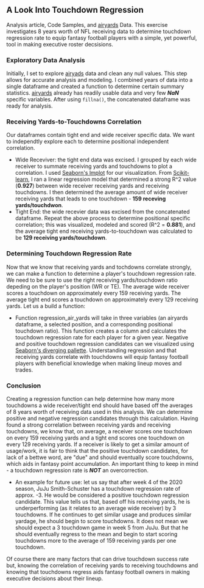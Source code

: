 ## A Look Into Touchdown Regression
Analysis article, Code Samples, and [airyards](https://airyards.com/) Data. This exercise investigates 8 years worth of NFL receiving data to determine touchdown regression rate to equip fantasy football players with a simple, yet powerful, tool in making executive roster decsisions.


### Exploratory Data Analysis
Initially, I set to explore [airyads](https://airyards.com/) data and clean any null values. This step allows for accurate analysis and modeling. I combined years of data into a single dataframe and created a function to determine certain summary statistics. [airyards](https://airyards.com/) already has readily usable data and very few ***NaN*** specific variables. After using `fillna()`, the concatenated dataframe was ready for analysis.


### Receiving Yards-to-Touchdowns Correlation
Our dataframes contain tight end and wide receiver specific data. We want to independtly explore each to determine positional independent correlation.
+ Wide Receviver: the tight end data was excised. I grouped by each wide receiver to summate receiving yards and touchdowns to plot a correlation. I used [Seaborn's lmplot](https://seaborn.pydata.org/generated/seaborn.lmplot.html) for our visualization. From [Scikit-learn](https://scikit-learn.org/stable/modules/generated/sklearn.linear_model.LinearRegression.html), I ran a linear regression model that determined a strong R^2 value (**0.927**) between wide receiver receiving yards and receiving touchdowns. I then determined the average amount of wide receiver receiving yards that leads to one touchdown - **159 receving yards/touchdwon**.
+ Tight End: the wide recevier data was excised from the concatenated dataframe. Repeat the above process to determine positional specific correlation; this was visualized, modeled and scored (R^2 = **0.881**), and the average tight end receiving yards-to-touchdown was calculated to be **129 receiving yards/touchdown**.


### Determining Touchdown Regression Rate
Now that we know that receiving yards and tochdowns correlate strongly, we can make a function to determine a player's touchdown regression rate. We need to be sure to use the right receiving yards/touchdown ratio depeding on the player's position (WR or TE). The average wide receiver scores a touchdown on approximately every 159 receiving yards. The average tight end scores a touchdown on approximately every 129 receiving yards. Let us a build a function:
+ Function regression_air_yards will take in three variables (an airyards dataframe, a selected position, and a corresponding positional touchdown ratio). This function creates a column and calculates the touchdown regression rate for each player for a given year.
Negative and positive touchdown regression candidates can we visualized using [Seaborn's diverging pallette](https://seaborn.pydata.org/generated/seaborn.diverging_palette.html). Understanding regression and that receiving yards correlate with touchdowns will equip fantasy football players with beneficial knowledge when making lineup moves and trades.

### Conclusion
Creating a regression function can help determine how many more touchdowns a wide receiver/tight end should have based off the averages of 8 years worth of receiving data used in this analysis. We can determine positive and negative regression candidates through this calculation. Having found a strong correlation between receiving yards and receiving touchdowns, we know that, on average, a receiver scores one touchdown on every 159 receiving yards and a tight end scores one touchdown on every 129 receiving yards. If a receiver is likely to get a similar amount of usage/work, it is fair to think that the positive touchdown candidates, for lack of a bettwe word, are "due" and should eventually score touchdowns, which aids in fantasy point accumulation. An important thing to keep in mind - a touchdown regression rate is ***NOT*** an overcorrection.

+ An example for future use: let us say that after week 4 of the 2020 season, JuJu Smith-Schuster has a touchdown regression rate of approx. -3. He would be considered a positive touchdown regression candidate. This value tells us that, based off his receiving yards, he is underperforming (as it relates to an average wide receiver) by 3 touchdowns. If he continues to get similar usage and produces similar yardage, he should begin to score touchdowns. It does not mean we should expect a 3 touchdown game in week 5 from JuJu. But that he should eventually regress to the mean and begin to start scoring touchdowns more to the average of 159 receiving yards per one touchdown.

Of course there are many factors that can drive touchdown success rate but, knowing the correlation of receiving yards to receiving touchdowns and knowing that touchdowns regress aids fantasy football owners in making executive decisions about their lineup.

